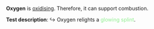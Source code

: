 **Oxygen** is <u>oxidising</u>. Therefore, it can support combustion.

**Test description**:
↪️ Oxygen relights a <span style="color: lightgreen">glowing splint</span>.

